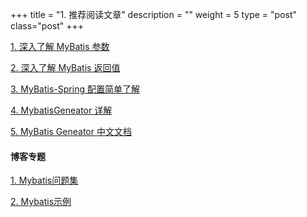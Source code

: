 +++
title = "1. 推荐阅读文章"
description = ""
weight = 5
type = "post"
class="post"
+++

[1. 深入了解 MyBatis 参数](http://blog.csdn.net/isea533/article/details/44002219)

[2. 深入了解 MyBatis 返回值](http://blog.csdn.net/isea533/article/details/46442067)

[3. MyBatis-Spring 配置简单了解](http://blog.csdn.net/isea533/article/details/45640319)

[4. MybatisGeneator 详解](http://blog.csdn.net/isea533/article/details/42102297)

[5. MyBatis Geneator 中文文档](http://mbg.cndocs.tk/)

#### 博客专题

[1. Mybatis问题集](http://blog.csdn.net/column/details/mybatisqa.html)

[2. Mybatis示例](http://blog.csdn.net/column/details/mybatis-sample.html)